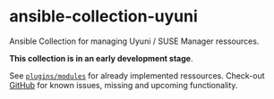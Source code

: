 # ansible-collection-uyuni

Ansible Collection for managing Uyuni / SUSE Manager ressources.

**This collection is in an early development stage**.

See [`plugins/modules`](plugins/modules) for already implemented ressources. Check-out [GitHub](https://github.com/stdevel/ansible-collection-uyuni/issues) for known issues, missing and upcoming functionality.

